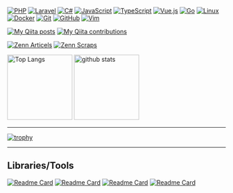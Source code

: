 [![PHP](https://img.shields.io/badge/-PHP-777BB4.svg?logo=php&style=plastic)](https://www.php.net/)
[![Laravel](https://img.shields.io/badge/-Laravel-E74430.svg?logo=laravel&style=plastic)](https://laravel.com/)
[![C#](https://img.shields.io/badge/-C%23-239120.svg?logo=csharp&style=plastic)](https://docs.microsoft.com/en-us/dotnet/csharp/)
[![JavaScript](https://img.shields.io/badge/-JavaScript-F7DF1E.svg?logo=javascript&style=plastic)](https://developer.mozilla.org/en-US/docs/Web/JavaScript)
[![TypeScript](https://img.shields.io/badge/-TypeScript-007ACC.svg?logo=typescript&style=plastic)](https://www.typescriptlang.org/)
[![Vue.js](https://img.shields.io/badge/-Vue.js-4FC08D.svg?logo=vue.js&style=plastic)](https://vuejs.org/)
[![Go](https://img.shields.io/badge/-Go-76E1FE.svg?logo=go&style=plastic)](https://go.dev/)
[![Linux](https://img.shields.io/badge/-Linux-FCC624.svg?logo=linux&style=plastic)](https://www.kernel.org/)
[![Docker](https://img.shields.io/badge/-Docker-1488C6.svg?logo=docker&style=plastic)](https://www.docker.com/)
[![Git](https://img.shields.io/badge/-Git-F05032.svg?logo=git&style=plastic)](https://git-scm.com/)
[![GitHub](https://img.shields.io/badge/-GitHub-181717.svg?logo=github&style=plastic)](https://github.co.jp/)
[![Vim](https://img.shields.io/badge/-Vim-019733.svg?logo=vim&style=plastic)](https://www.vim.org/)

[![My Qiita posts](https://qiita-badge.apiapi.app/s/sayuprc/posts.svg)](http://qiita.com/sayuprc)
[![My Qiita contributions](https://qiita-badge.apiapi.app/s/sayuprc/contributions.svg)](http://qiita.com/sayuprc/contributions)

[![Zenn Articels](https://zenn.badge.nikaera.com/s/sayu/articles?style=plastic)](https://zenn.dev/sayu/articles)
[![Zenn Scraps](https://zenn.badge.nikaera.com/s/sayu/scraps?style=plastic)](https://zenn.dev/sayu/scraps)

<p align="left"> 
  <img alt="Top Langs" height="150px" src="https://github-readme-stats.vercel.app/api/top-langs/?username=sayuprc&layout=compact&count_private=true&show_icons=true&theme=tokyonight&hide=css,scss,less,blade,html" />
  <img alt="github stats" height="150px" src="https://github-readme-stats.vercel.app/api?username=sayuprc&count_private=true&show_icons=true&show_icons=true&theme=tokyonight" />
</p>

---

[![trophy](https://github-profile-trophy.vercel.app/?username=sayuprc&theme=tokyonight&column=7)](https://github.com/ryo-ma/github-profile-trophy)

---

## Libraries/Tools

[![Readme Card](https://github-readme-stats.vercel.app/api/pin/?username=sayuprc&repo=http-test-case&theme=tokyonight)](https://github.com/sayuprc/http-test-case)
[![Readme Card](https://github-readme-stats.vercel.app/api/pin/?username=sayuprc&repo=result-type&theme=tokyonight)](https://github.com/sayuprc/result-type)
[![Readme Card](https://github-readme-stats.vercel.app/api/pin/?username=sayuprc&repo=clean-architecture-template-generator&theme=tokyonight)](https://github.com/sayuprc/clean-architecture-template-generator)
[![Readme Card](https://github-readme-stats.vercel.app/api/pin/?username=sayuprc&repo=youtube-filter&theme=tokyonight)](https://github.com/sayuprc/youtube-filter)
